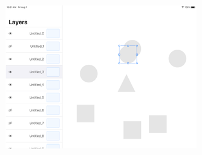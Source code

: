 <p align="center">
  <img src="https://github.com/PJCSpencer/LiveSurfaceDraw/blob/master/preview_20200807-1003.png" alt="Preview"/>
</p>
